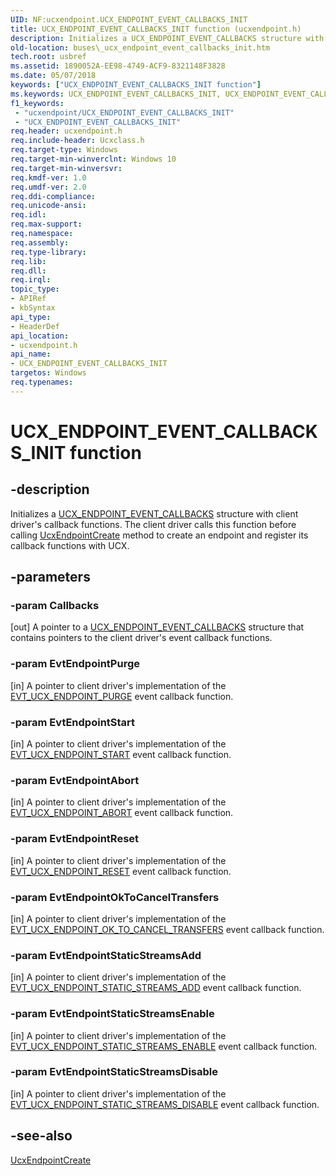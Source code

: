 ```yaml
---
UID: NF:ucxendpoint.UCX_ENDPOINT_EVENT_CALLBACKS_INIT
title: UCX_ENDPOINT_EVENT_CALLBACKS_INIT function (ucxendpoint.h)
description: Initializes a UCX_ENDPOINT_EVENT_CALLBACKS structure with client driver's callback functions. The client driver calls this function before calling UcxEndpointCreate method to create an endpoint and register its callback functions with UCX.
old-location: buses\_ucx_endpoint_event_callbacks_init.htm
tech.root: usbref
ms.assetid: 1890052A-EE98-4749-ACF9-8321148F3828
ms.date: 05/07/2018
keywords: ["UCX_ENDPOINT_EVENT_CALLBACKS_INIT function"]
ms.keywords: UCX_ENDPOINT_EVENT_CALLBACKS_INIT, UCX_ENDPOINT_EVENT_CALLBACKS_INIT function [Buses], buses._ucx_endpoint_event_callbacks_init, ucxendpoint/UCX_ENDPOINT_EVENT_CALLBACKS_INIT
f1_keywords:
 - "ucxendpoint/UCX_ENDPOINT_EVENT_CALLBACKS_INIT"
 - "UCX_ENDPOINT_EVENT_CALLBACKS_INIT"
req.header: ucxendpoint.h
req.include-header: Ucxclass.h
req.target-type: Windows
req.target-min-winverclnt: Windows 10
req.target-min-winversvr: 
req.kmdf-ver: 1.0
req.umdf-ver: 2.0
req.ddi-compliance: 
req.unicode-ansi: 
req.idl: 
req.max-support: 
req.namespace: 
req.assembly: 
req.type-library: 
req.lib: 
req.dll: 
req.irql: 
topic_type:
- APIRef
- kbSyntax
api_type:
- HeaderDef
api_location:
- ucxendpoint.h
api_name:
- UCX_ENDPOINT_EVENT_CALLBACKS_INIT
targetos: Windows
req.typenames: 
---
```


# UCX_ENDPOINT_EVENT_CALLBACKS_INIT function


## -description


Initializes a <a href="https://docs.microsoft.com/windows-hardware/drivers/ddi/ucxendpoint/ns-ucxendpoint-_ucx_endpoint_event_callbacks">UCX_ENDPOINT_EVENT_CALLBACKS</a> structure with client driver's callback functions. The client driver calls this function before calling <a href="https://docs.microsoft.com/windows-hardware/drivers/ddi/ucxendpoint/nf-ucxendpoint-ucxendpointcreate">UcxEndpointCreate</a> method to create an endpoint and register its callback functions with UCX.


## -parameters




### -param Callbacks 
[out]
A pointer to a <a href="https://docs.microsoft.com/windows-hardware/drivers/ddi/ucxendpoint/ns-ucxendpoint-_ucx_endpoint_event_callbacks">UCX_ENDPOINT_EVENT_CALLBACKS</a> structure that contains pointers to the client driver's event callback functions.


### -param EvtEndpointPurge 
[in]
A pointer to client driver's implementation of the <a href="https://docs.microsoft.com/windows-hardware/drivers/ddi/ucxendpoint/nc-ucxendpoint-evt_ucx_endpoint_purge">EVT_UCX_ENDPOINT_PURGE</a>                     event callback function.


### -param EvtEndpointStart 
[in]
A pointer to client driver's implementation of the <a href="https://docs.microsoft.com/windows-hardware/drivers/ddi/ucxendpoint/nc-ucxendpoint-evt_ucx_endpoint_start">EVT_UCX_ENDPOINT_START</a>                     event callback function.


### -param EvtEndpointAbort 
[in]
A pointer to client driver's implementation of the <a href="https://docs.microsoft.com/windows-hardware/drivers/ddi/ucxendpoint/nc-ucxendpoint-evt_ucx_endpoint_abort">EVT_UCX_ENDPOINT_ABORT</a>                     event callback function.


### -param EvtEndpointReset 
[in]
A pointer to client driver's implementation of the <a href="https://docs.microsoft.com/windows-hardware/drivers/ddi/ucxendpoint/nc-ucxendpoint-evt_ucx_endpoint_reset">EVT_UCX_ENDPOINT_RESET</a>                     event callback function.


### -param EvtEndpointOkToCancelTransfers 
[in]
A pointer to client driver's implementation of the <a href="https://docs.microsoft.com/windows-hardware/drivers/ddi/ucxendpoint/nc-ucxendpoint-evt_ucx_endpoint_ok_to_cancel_transfers">EVT_UCX_ENDPOINT_OK_TO_CANCEL_TRANSFERS</a>    event callback function.


### -param EvtEndpointStaticStreamsAdd 
[in]
A pointer to client driver's implementation of the <a href="https://docs.microsoft.com/windows-hardware/drivers/ddi/ucxendpoint/nc-ucxendpoint-evt_ucx_endpoint_static_streams_add">EVT_UCX_ENDPOINT_STATIC_STREAMS_ADD</a>        event callback function.


### -param EvtEndpointStaticStreamsEnable 
[in]
A pointer to client driver's implementation of the <a href="https://docs.microsoft.com/windows-hardware/drivers/ddi/ucxendpoint/nc-ucxendpoint-evt_ucx_endpoint_static_streams_enable">EVT_UCX_ENDPOINT_STATIC_STREAMS_ENABLE</a>     event callback function.


### -param EvtEndpointStaticStreamsDisable 
[in]
A pointer to client driver's implementation of the <a href="https://docs.microsoft.com/windows-hardware/drivers/ddi/ucxendpoint/nc-ucxendpoint-evt_ucx_endpoint_static_streams_disable">EVT_UCX_ENDPOINT_STATIC_STREAMS_DISABLE</a>    event callback function.


## -see-also




<a href="https://docs.microsoft.com/windows-hardware/drivers/ddi/ucxendpoint/nf-ucxendpoint-ucxendpointcreate">UcxEndpointCreate</a>
 

 

